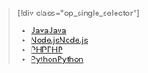 > [!div class="op_single_selector"]
> * [<span data-ttu-id="4a5cb-101">Java</span><span class="sxs-lookup"><span data-stu-id="4a5cb-101">Java</span></span>](../articles/notification-hubs/notification-hubs-java-push-notification-tutorial.md)
> * [<span data-ttu-id="4a5cb-102">Node.js</span><span class="sxs-lookup"><span data-stu-id="4a5cb-102">Node.js</span></span>](../articles/notification-hubs/notification-hubs-nodejs-push-notification-tutorial.md)
> * [<span data-ttu-id="4a5cb-103">PHP</span><span class="sxs-lookup"><span data-stu-id="4a5cb-103">PHP</span></span>](../articles/notification-hubs/notification-hubs-php-push-notification-tutorial.md)
> * [<span data-ttu-id="4a5cb-104">Python</span><span class="sxs-lookup"><span data-stu-id="4a5cb-104">Python</span></span>](../articles/notification-hubs/notification-hubs-python-push-notification-tutorial.md)
> 
> 

